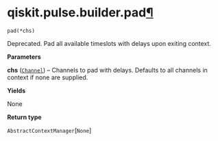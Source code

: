 # qiskit.pulse.builder.pad[¶](#qiskit-pulse-builder-pad "Permalink to this headline")

<span id="undefined" />

`pad(*chs)`

Deprecated. Pad all available timeslots with delays upon exiting context.

**Parameters**

**chs** ([`Channel`](pulse#qiskit.pulse.channels.Channel "qiskit.pulse.channels.Channel")) – Channels to pad with delays. Defaults to all channels in context if none are supplied.

**Yields**

None

**Return type**

`AbstractContextManager`\[`None`]
